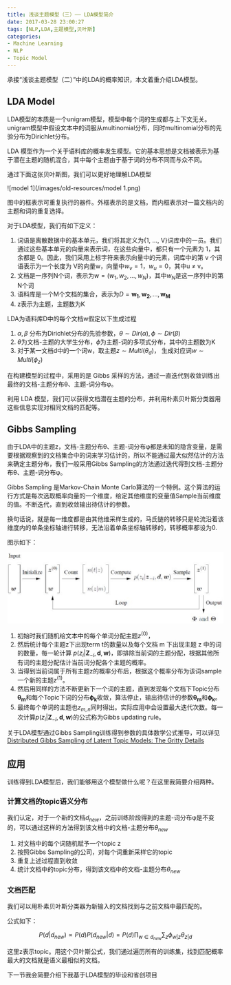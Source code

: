 ```yaml
---
title: 浅谈主题模型（三）—— LDA模型简介
date: 2017-03-28 23:00:27
tags: [NLP,LDA,主题模型,贝叶斯]
categories: 
- Machine Learning
- NLP
- Topic Model
---
```


承接“浅谈主题模型（二）”中的LDA的概率知识，本文着重介绍LDA模型。
<!-- more -->

## LDA Model
LDA模型的本质是一个unigram模型，模型中每个词的生成都与上下文无关。unigram模型中假设文本中的词服从multinomial分布，同时multinomial分布的先验分布为Dirichlet分布。

LDA 模型作为一个关于语料库的概率发生模型。它的基本思想是文档被表示为基于潜在主题的随机混合，其中每个主题由于基于词的分布不同而与众不同。

通过下面这张贝叶斯图，我们可以更好地理解LDA模型

![model 1](/images/old-resources/model 1.png)

图中的框表示可重复执行的器件。外框表示的是文档，而内框表示对一篇文档内的主题和词的重复选择。

对于LDA模型，我们有如下定义：

1. 词语是离散数据中的基本单元，我们将其定义为{1, ..., V}词库中的一员。我们通过这些基本单元的向量来表示词，在这些向量中，都只有一个元素为 1，其余都是 0。因此，我们采用上标字符来表示向量中的元素，词库中的第 v 个词语表示为一个长度为 V的向量w，向量中$w_v = 1，w_u = 0$，其中u ≠ v。
2. 文档是一序列N个词，表示为$w = (w_1, w_2, ..., w_N)$，其中$w_N$是这一序列中的第N个词
3. 语料库是一个M个文档的集合，表示为$D = {\mathbf{w_1}, \mathbf{w_2}, ..., \mathbf{w_M}}$
4. z表示为主题，主题数为K


LDA为语料库D中的每个文档w假定以下生成过程

1. $\alpha , \beta$ 分布为Dirichlet分布的先验参数，$\theta \sim Dir(\alpha), \phi \sim Dir(\beta)$
2. $\theta$为文档-主题的大学生分布，$\phi$为主题-词的多项式分布，其中的主题数为K
3. 对于某一文档d中的一个词w，取主题$z \sim Multi(\theta_d)$， 生成对应词$w \sim Multi(\phi_z)$


在构建模型的过程中，采用的是 Gibbs 采样的方法，通过一直迭代到收敛训练出最终的文档-主题分布θ、主题-词分布φ。

利用 LDA 模型，我们可以获得文档潜在主题的分布，并利用朴素贝叶斯分类器用这些信息实现对相同文档的匹配等。


## Gibbs Sampling

由于LDA中的主题z，文档-主题分布θ、主题-词分布φ都是未知的隐含变量，是需要根据观察到的文档集合中的词来学习估计的，所以不能通过最大似然估计的方法来确定主题分布，我们一般采用Gibbs Sampling的方法通过迭代得到文档-主题分布θ、主题-词分布φ。

Gibbs Sampling 是Markov-Chain Monte Carlo算法的一个特例。这个算法的运行方式是每次选取概率向量的一个维度，给定其他维度的变量值Sample当前维度的值。不断迭代，直到收敛输出待估计的参数。

换句话说，就是每一维度都是由其他维采样生成的，马氏链的转移只是轮流沿着该维度内的单条坐标轴进行转移，无法沿着单条坐标轴转移的，转移概率都设为0.

图示如下：

![](/images/old-resources/14908762507727.jpg)


1. 初始时我们随机给文本中的每个单词分配主题$z^{(0)}$，
2. 然后统计每个主题z下出现term t的数量以及每个文档 m 下出现主题 z 中的词的数量，每一轮计算 $p(z_i|\mathbf{Z}_{-i}, \mathbf{d}, \mathbf{w})$，即排除当前词的主题分配，根据其他所有词的主题分配估计当前词分配各个主题的概率。
3. 当得到当前词属于所有主题z的概率分布后，根据这个概率分布为该词sample一个新的主题$z^{(1)}$。
4. 然后用同样的方法不断更新下一个词的主题，直到发现每个文档下Topic分布$\mathbf{\theta_m}$和每个Topic下词的分布$\mathbf{\phi_k}$收敛，算法停止，输出待估计的参数$\mathbf{\theta_m}$和$\mathbf{\phi_k}$。
5. 最终每个单词的主题也$z_{m,n}$同时得出。实际应用中会设置最大迭代次数。每一次计算$p(z_i|\mathbf{Z}_{-i}, \mathbf{d}, \mathbf{w})$的公式称为Gibbs updating rule。


关于LDA模型通过Gibbs Sampling训练得到参数的具体数学公式推导，可以详见[Distributed Gibbs Sampling of Latent Topic Models: The Gritty Details](https://pdfs.semanticscholar.org/a166/d65a5d5a2905b038288e59c4fd98864c6f44.pdf)


## 应用
训练得到LDA模型后，我们能够用这个模型做什么呢？在这里我简要介绍两种。

### 计算文档的topic语义分布
我们认定，对于一个新的文档$d_{new}$，之前训练阶段得到的主题-词分布φ是不变的，可以通过这样的方法得到该文档中的文档-主题分布$\theta_{new}$

1. 对文档中的每个词随机赋予一个topic z
2. 按照Gibbs Sampling的公司，对每个词重新采样它的topic
3. 重复上述过程直到收敛
4. 统计文档中的topic分布，得到该文档中的文档-主题分布$\theta_{new}$

### 文档匹配
我们可以用朴素贝叶斯分类器为新输入的文档找到与之前文档中最匹配的。

公式如下：

$$
P(d|d_{new}) \propto P(d) P(d_{new} | d) = P(d) \prod_{w \in d_{new}} \sum_z \phi_{w|z} \theta_{z|d}
$$

这里z表示topic。用这个贝叶斯公式，我们通过遍历所有的训练集，找到匹配概率最大的文档就是语义最相似的文档。

下一节我会简要介绍下我基于LDA模型的毕设和省创项目



